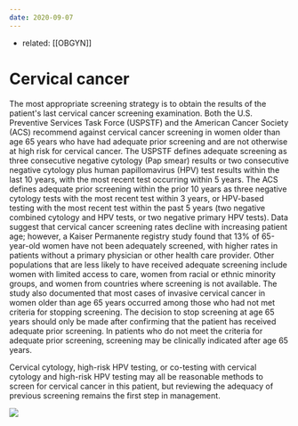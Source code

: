 ```yaml
---
date: 2020-09-07
---
```


- related: [[OBGYN]]

# Cervical cancer

The most appropriate screening strategy is to obtain the results of the patient's last cervical cancer screening examination. Both the U.S. Preventive Services Task Force (USPSTF) and the American Cancer Society (ACS) recommend against cervical cancer screening in women older than age 65 years who have had adequate prior screening and are not otherwise at high risk for cervical cancer. The USPSTF defines adequate screening as three consecutive negative cytology (Pap smear) results or two consecutive negative cytology plus human papillomavirus (HPV) test results within the last 10 years, with the most recent test occurring within 5 years. The ACS defines adequate prior screening within the prior 10 years as three negative cytology tests with the most recent test within 3 years, or HPV-based testing with the most recent test within the past 5 years (two negative combined cytology and HPV tests, or two negative primary HPV tests). Data suggest that cervical cancer screening rates decline with increasing patient age; however, a Kaiser Permanente registry study found that 13% of 65-year-old women have not been adequately screened, with higher rates in patients without a primary physician or other health care provider. Other populations that are less likely to have received adequate screening include women with limited access to care, women from racial or ethnic minority groups, and women from countries where screening is not available. The study also documented that most cases of invasive cervical cancer in women older than age 65 years occurred among those who had not met criteria for stopping screening. The decision to stop screening at age 65 years should only be made after confirming that the patient has received adequate prior screening. In patients who do not meet the criteria for adequate prior screening, screening may be clinically indicated after age 65 years.

Cervical cytology, high-risk HPV testing, or co-testing with cervical cytology and high-risk HPV testing may all be reasonable methods to screen for cervical cancer in this patient, but reviewing the adequacy of previous screening remains the first step in management.

<!-- cervical cancer screening in HIV, immunocompromised patients. Routine screening ages -->

![](https://photos.thisispiggy.com/file/wikiFiles/image-20200305194856686.png)
